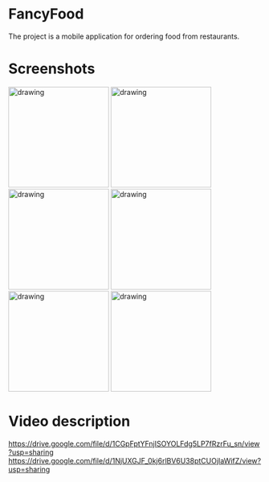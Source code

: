 # FancyFood

The project is a mobile application for ordering food from restaurants.

# Screenshots
<img src="GreenFootprint/Screenshots/1.png" alt="drawing" style="width:200px;"/>

<img src="GreenFootprint/Screenshots/2.png" alt="drawing" style="width:200px;"/>

<img src="GreenFootprint/Screenshots/3.png" alt="drawing" style="width:200px;"/>

<img src="GreenFootprint/Screenshots/4.png" alt="drawing" style="width:200px;"/>

<img src="GreenFootprint/Screenshots/5.png" alt="drawing" style="width:200px;"/>

<img src="GreenFootprint/Screenshots/6.png" alt="drawing" style="width:200px;"/>

# Video description

https://drive.google.com/file/d/1CGpFptYFnjISOYOLFdg5LP7fRzrFu_sn/view?usp=sharing
https://drive.google.com/file/d/1NjUXGJF_0kj6rlBV6U38ptCUOjIaWifZ/view?usp=sharing
